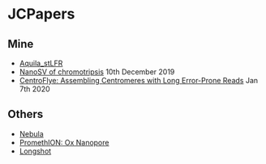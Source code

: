 # JCPapers

## Mine

 - [Aquila_stLFR](Aquila.md)
 - [NanoSV of chromotripsis](Mapping-structural-variants-10Dec2019.md) 10th December 2019
 - [CentroFlye: Assembling Centromeres with Long Error-Prone Reads](centrFlye.md) Jan 7th 2020

## Others
 - [Nebula](Nebula.md)
 - [PromethION: Ox Nanopore](PromethION.md)
 - [Longshot](Longshot.md)
